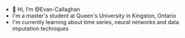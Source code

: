 - 👋 Hi, I’m @Evan-Callaghan 
- I'm a master's student at Queen's University in Kingston, Ontario
- I'm currently learning about time series, neural networks and data imputation techniques
